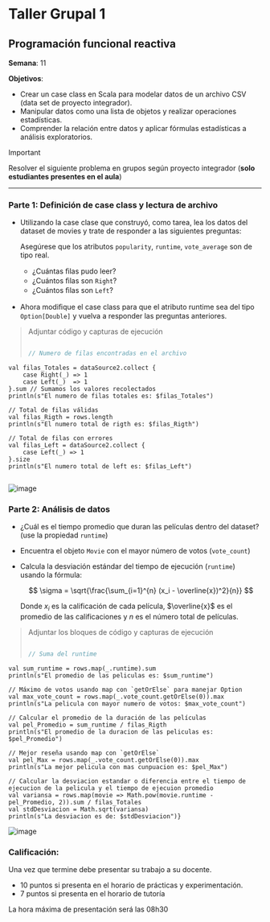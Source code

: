 # Taller Grupal  1
## Programación funcional reactiva

**Semana**: 11

**Objetivos**:

- Crear un case class en Scala para modelar datos de un archivo CSV (data set de proyecto integrador).
- Manipular datos como una lista de objetos y realizar operaciones estadísticas.
- Comprender la relación entre datos y aplicar fórmulas estadísticas a análisis exploratorios.

> [!IMPORTANT]
> Resolver el siguiente problema en grupos según proyecto integrador (**solo estudiantes presentes en el aula**)

***



### Parte 1: Definición de case class y lectura de archivo

- Utilizando la case clase que construyó, como tarea, lea los datos del dataset de movies y trate de responder a las siguientes preguntas:

  Asegúrese que los atributos `popularity`, `runtime`, `vote_average` son de tipo real.

  - ¿Cuántas ﬁlas pudo leer?
  - ¿Cuántos ﬁlas son `Right`?
  - ¿Cuántos ﬁlas son `Left`?

- Ahora modiﬁque el case class para que el atributo runtime sea del tipo
`Option[Double]` y vuelva a responder las preguntas anteriores.


> Adjuntar código y capturas de ejecución
> ``` scala
> 
> // Numero de filas encontradas en el archivo
    val filas_Totales = dataSource2.collect {
        case Right(_) => 1
        case Left(_)  => 1
    }.sum // Sumamos los valores recolectados
    println(s"El numero de filas totales es: $filas_Totales")

    // Total de filas válidas
    val filas_Rigth = rows.length
    println(s"El numero total de rigth es: $filas_Rigth")

    // Total de filas con errores
    val filas_Left = dataSource2.collect {
        case Left(_) => 1
    }.size
    println(s"El numero total de left es: $filas_Left")
    
> ```
![image](https://github.com/user-attachments/assets/56fc86dc-02f4-4525-8828-1cc04480396a)

### Parte 2: Análisis de datos

- ¿Cuál es el tiempo promedio que duran las películas dentro del dataset? (use la propiedad `runtime`)
- Encuentra el objeto `Movie` con el mayor número de votos (`vote_count`)
- Calcula la desviación estándar del tiempo de ejecución (`runtime`) usando la fórmula:

  $$
  \sigma = \sqrt{\frac{\sum_{i=1}^{n} (x_i - \overline{x})^2}{n}}
  $$

  Donde $x_i$ es la calificación de cada película, $\overline{x}$ es el promedio de las calificaciones y $n$ es el número total de películas.

> Adjuntar los bloques de código y capturas de ejecución
>``` scala
>
> // Suma del runtime
    val sum_runtime = rows.map(_.runtime).sum
    println(s"El promedio de las peliculas es: $sum_runtime")

    // Máximo de votos usando map con `getOrElse` para manejar Option
    val max_vote_count = rows.map(_.vote_count.getOrElse(0)).max
    println(s"La pelicula con mayor numero de votos: $max_vote_count")

    // Calcular el promedio de la duración de las películas
    val pel_Promedio = sum_runtime / filas_Rigth
    println(s"El promedio de la duracion de las peliculas es: $pel_Promedio")

    // Mejor reseña usando map con `getOrElse`
    val pel_Max = rows.map(_.vote_count.getOrElse(0)).max
    println(s"La mejor pelicula con mas cunpuacion es: $pel_Max")

    // Calcular la desviacion estandar o diferencia entre el tiempo de ejecucion de la pelicula y el tiempo de ejecuion promedio
    val variansa = rows.map(movie => Math.pow(movie.runtime - pel_Promedio, 2)).sum / filas_Totales
    val stdDesviacion = Math.sqrt(variansa)
    println(s"La desviacion es de: $stdDesviacion")}


![image](https://github.com/user-attachments/assets/d750e6d1-8104-4b3c-983a-01da5cb7e4bd)

### Calificación:

Una vez que termine debe presentar su trabajo a su docente.

- 10 puntos si presenta en el horario de prácticas y experimentación.
- 7 puntos si presenta en el horario de tutoría

La hora máxima de presentación será las 08h30
